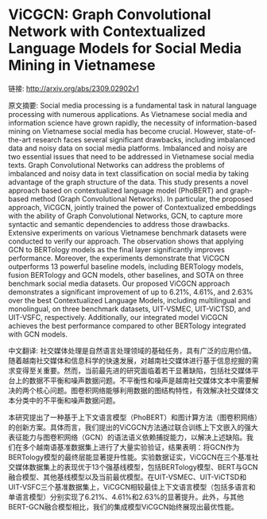 # ViCGCN: Graph Convolutional Network with Contextualized Language Models for Social Media Mining in Vietnamese

链接: http://arxiv.org/abs/2309.02902v1

原文摘要:
Social media processing is a fundamental task in natural language processing
with numerous applications. As Vietnamese social media and information science
have grown rapidly, the necessity of information-based mining on Vietnamese
social media has become crucial. However, state-of-the-art research faces
several significant drawbacks, including imbalanced data and noisy data on
social media platforms. Imbalanced and noisy are two essential issues that need
to be addressed in Vietnamese social media texts. Graph Convolutional Networks
can address the problems of imbalanced and noisy data in text classification on
social media by taking advantage of the graph structure of the data. This study
presents a novel approach based on contextualized language model (PhoBERT) and
graph-based method (Graph Convolutional Networks). In particular, the proposed
approach, ViCGCN, jointly trained the power of Contextualized embeddings with
the ability of Graph Convolutional Networks, GCN, to capture more syntactic and
semantic dependencies to address those drawbacks. Extensive experiments on
various Vietnamese benchmark datasets were conducted to verify our approach.
The observation shows that applying GCN to BERTology models as the final layer
significantly improves performance. Moreover, the experiments demonstrate that
ViCGCN outperforms 13 powerful baseline models, including BERTology models,
fusion BERTology and GCN models, other baselines, and SOTA on three benchmark
social media datasets. Our proposed ViCGCN approach demonstrates a significant
improvement of up to 6.21%, 4.61%, and 2.63% over the best Contextualized
Language Models, including multilingual and monolingual, on three benchmark
datasets, UIT-VSMEC, UIT-ViCTSD, and UIT-VSFC, respectively. Additionally, our
integrated model ViCGCN achieves the best performance compared to other
BERTology integrated with GCN models.

中文翻译:
社交媒体处理是自然语言处理领域的基础任务，具有广泛的应用价值。随着越南社交媒体和信息科学的快速发展，对越南社交媒体进行基于信息挖掘的需求变得至关重要。然而，当前最先进的研究面临着若干显著缺陷，包括社交媒体平台上的数据不平衡和噪声数据问题。不平衡性和噪声是越南社交媒体文本中需要解决的两个核心问题。图卷积网络能够利用数据的图结构特性，有效解决社交媒体文本分类中的不平衡和噪声数据问题。

本研究提出了一种基于上下文语言模型（PhoBERT）和图计算方法（图卷积网络）的创新方案。具体而言，我们提出的ViCGCN方法通过联合训练上下文嵌入的强大表征能力与图卷积网络（GCN）的语法语义依赖捕捉能力，以解决上述缺陷。我们在多个越南语基准数据集上进行了大量实验验证，结果表明：将GCN作为BERTology模型的最终层能显著提升性能。实验数据证实，ViCGCN在三个基准社交媒体数据集上的表现优于13个强基线模型，包括BERTology模型、BERT与GCN融合模型、其他基线模型以及当前最优模型。在UIT-VSMEC、UIT-ViCTSD和UIT-VSFC三个基准数据集上，ViCGCN相较最佳上下文语言模型（包括多语言和单语言模型）分别实现了6.21%、4.61%和2.63%的显著提升。此外，与其他BERT-GCN融合模型相比，我们的集成模型ViCGCN始终展现出最优性能。


